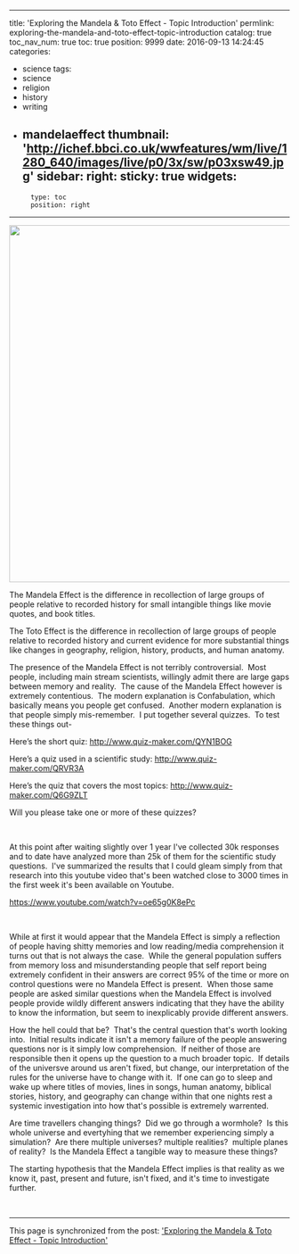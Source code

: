 
---
title: 'Exploring the Mandela & Toto Effect - Topic Introduction'
permlink: exploring-the-mandela-and-toto-effect-topic-introduction
catalog: true
toc_nav_num: true
toc: true
position: 9999
date: 2016-09-13 14:24:45
categories:
- science
tags:
- science
- religion
- history
- writing
- mandelaeffect
thumbnail: 'http://ichef.bbci.co.uk/wwfeatures/wm/live/1280_640/images/live/p0/3x/sw/p03xsw49.jpg'
sidebar:
    right:
        sticky: true
widgets:
    -
        type: toc
        position: right
---


<html>
<p><img src="http://ichef.bbci.co.uk/wwfeatures/wm/live/1280_640/images/live/p0/3x/sw/p03xsw49.jpg" width="1280" height="640"/></p>
<p>The Mandela Effect is the difference in recollection of large groups of people relative to recorded history for small intangible things like movie quotes, and book titles.</p>
<p>The Toto Effect is the difference in recollection of large groups of people relative to recorded history and current evidence for more substantial things like changes in geography, religion, history, products, and human anatomy.</p>
<p>The presence of the Mandela Effect is not terribly controversial. &nbsp;Most people, including main stream scientists, willingly admit there are large gaps between memory and reality. &nbsp;The cause of the Mandela Effect however is extremely contentious. &nbsp;The modern explanation is Confabulation, which basically means you people get confused. &nbsp;Another modern explanation is that people simply mis-remember. &nbsp;I put together several quizzes. &nbsp;To test these things out-</p>
<p>Here’s the short quiz: <a href="http://www.quiz-maker.com/QYN1BOG">http://www.quiz-maker.com/QYN1BOG</a>&nbsp;</p>
<p>Here’s a quiz used in a scientific study: <a href="http://www.quiz-maker.com/QRVR3A">http://www.quiz-maker.com/QRVR3A</a>&nbsp;</p>
<p>Here’s the quiz that covers the most topics: <a href="http://www.quiz-maker.com/Q6G9ZLT">http://www.quiz-maker.com/Q6G9ZLT</a>&nbsp;</p>
<p>Will you please take one or more of these quizzes?&nbsp;</p>
<p><br></p>
<p>At this point after waiting slightly over 1 year I've collected 30k responses and to date have analyzed more than 25k of them for the scientific study questions. &nbsp;I've summarized the results that I could gleam simply from that research into this youtube video that's been watched close to 3000 times in the first week it's been available on Youtube.</p>
<p><a href="https://www.youtube.com/watch?v=oe65g0K8ePc">https://www.youtube.com/watch?v=oe65g0K8ePc</a> &nbsp;</p>
<p><br></p>
<p>While at first it would appear that the Mandela Effect is simply a reflection of people having shitty memories and low reading/media comprehension it turns out that is not always the case. &nbsp;While the general population suffers from memory loss and misunderstanding people that self report being extremely confident in their answers are correct 95% of the time or more on control questions were no Mandela Effect is present. &nbsp;When those same people are asked similar questions when the Mandela Effect is involved people provide wildly different answers indicating that they have the ability to know the information, but seem to inexplicably provide different answers.</p>
<p>How the hell could that be? &nbsp;That's the central question that's worth looking into. &nbsp;Initial results indicate it isn't a memory failure of the people answering questions nor is it simply low comprehension. &nbsp;If neither of those are responsible then it opens up the question to a much broader topic. &nbsp;If details of the universve around us aren't fixed, but change, our interpretation of the rules for the universe have to change with it. &nbsp;If one can go to sleep and wake up where titles of movies, lines in songs, human anatomy, biblical stories, history, and geography can change within that one nights rest a systemic investigation into how that's possible is extremely warrented. &nbsp;</p>
<p>Are time travellers changing things? &nbsp;Did we go through a wormhole? &nbsp;Is this whole universe and evertyhing that we remember experiencing simply a simulation? &nbsp;Are there multiple universes? multiple realities? &nbsp;multiple planes of reality? &nbsp;Is the Mandela Effect a tangible way to measure these things?</p>
<p>The starting hypothesis that the Mandela Effect implies is that reality as we know it, past, present and future, isn't fixed, and it's time to investigate further.</p>
<p><br></p>
</html>

- - -

This page is synchronized from the post: ['Exploring the Mandela & Toto Effect - Topic Introduction'](https://steemit.com/@aggroed/exploring-the-mandela-and-toto-effect-topic-introduction)
